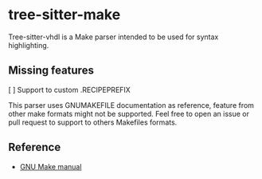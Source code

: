 # tree-sitter-make
Tree-sitter-vhdl is a Make parser intended to be used for syntax highlighting.

## Missing features
[ ] Support to custom .RECIPEPREFIX

This parser uses GNUMAKEFILE documentation as reference, feature from other
make formats might not be supported. Feel free to open an issue or pull request
to support to others Makefiles formats.

## Reference
* [GNU Make manual](https://www.gnu.org/software/make/manual/html_node/index.html)
